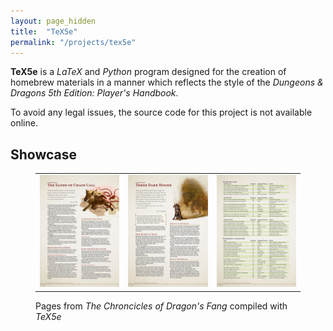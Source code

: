 ```yaml
---
layout: page_hidden
title:  "TeX5e"
permalink: "/projects/tex5e"
---
```


**TeX5e** is a _LaTeX_ and _Python_ program designed for the creation of homebrew materials in a manner which reflects the style of the _Dungeons & Dragons 5th Edition: Player's Handbook_.

To avoid any legal issues, the source code for this project is not available online. 


## Showcase

<figure>
<table>
    <tr>
        <td>
            <a href="/media/tex5e/t5e_sample1.jpg">
                <img src="/media/tex5e/t5e_sample1_small.jpg" />
            </a>
        </td>
        <td>
            <a href="/media/tex5e/t5e_sample2.jpg">
                <img src="/media/tex5e/t5e_sample2_small.jpg" />
            </a>
        </td>
        <td>
            <a href="/media/tex5e/t5e_sample3.jpg">
                <img src="/media/tex5e/t5e_sample3_small.jpg" />
            </a>
        </td>
    </tr>
</table>
<figcaption>Pages from <em>The Chroncicles of Dragon's Fang</em> compiled with <em>TeX5e</em></figcaption>
</figure>



